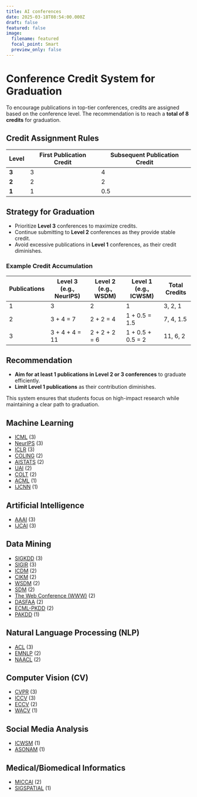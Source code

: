 ```yaml
---
title: AI conferences
date: 2025-03-18T08:54:00.000Z
draft: false
featured: false
image:
  filename: featured
  focal_point: Smart
  preview_only: false
---
```

# Conference Credit System for Graduation

To encourage publications in top-tier conferences, credits are assigned based on the conference level. The recommendation is to reach a **total of 8 credits** for graduation.

## Credit Assignment Rules

| Level | First Publication Credit | Subsequent Publication Credit |
|-----------------|-------------------------|------------------------------|
| **3**     | 3                        | 4                            |
| **2**     | 2                        | 2                            |
| **1**     | 1                        | 0.5                          |

## Strategy for Graduation

- Prioritize **Level 3** conferences to maximize credits.
- Continue submitting to **Level 2** conferences as they provide stable credit.
- Avoid excessive publications in **Level 1** conferences, as their credit diminishes.

### Example Credit Accumulation

| Publications | Level 3 (e.g., NeurIPS) | Level 2 (e.g., WSDM) | Level 1 (e.g., ICWSM) | Total Credits |
|-------------|----------------------|-------------------|------------------|---------------|
| 1           | 3                    | 2                 | 1                | 3, 2, 1       |
| 2           | 3 + 4 = 7             | 2 + 2 = 4         | 1 + 0.5 = 1.5    | 7, 4, 1.5     |
| 3           | 3 + 4 + 4 = 11        | 2 + 2 + 2 = 6     | 1 + 0.5 + 0.5 = 2 | 11, 6, 2     |

## Recommendation
- **Aim for at least 1 publications in Level 2 or 3 conferences** to graduate efficiently.
- **Limit Level 1 publications** as their contribution diminishes.

This system ensures that students focus on high-impact research while maintaining a clear path to graduation.


## Machine Learning
- [ICML](https://icml.cc/) (3)
- [NeurIPS](https://nips.cc/) (3)
- [ICLR](https://iclr.cc/) (3)
- [COLING](https://colingconference.org/) (2)
- [AISTATS](https://www.aistats.org/) (2)
- [UAI](https://www.auai.org/) (2)
- [COLT](http://learningtheory.org/) (2)
- [ACML](https://www.acml-conf.org/) (1)
- [IJCNN](https://www.ijcnn.org/) (1)

## Artificial Intelligence
- [AAAI](https://aaai.org/) (3)
- [IJCAI](https://ijcai.org/) (3)

## Data Mining
- [SIGKDD](https://www.kdd.org/) (3)
- [SIGIR](https://sigir.org/) (3)
- [ICDM](https://icdm2024.org/) (2)
- [CIKM](https://www.cikmconference.org/) (2)
- [WSDM](https://www.wsdm-conference.org/) (2)
- [SDM](https://www.siam.org/conferences/cm/conference/sdm24) (2)
- [The Web Conference (WWW)](https://www2024.thewebconf.org/) (2)
- [DASFAA](https://dasfaa.github.io/) (2)
- [ECML-PKDD](https://ecmlpkdd.org/) (2)
- [PAKDD](http://pakdd.org/) (1)

## Natural Language Processing (NLP)
- [ACL](https://www.aclweb.org/) (3)
- [EMNLP](https://2024.emnlp.org/) (2)
- [NAACL](https://naacl.org/) (2)

## Computer Vision (CV)
- [CVPR](https://cvpr.thecvf.com/) (3)
- [ICCV](https://iccv2023.thecvf.com/) (3)
- [ECCV](https://eccv.ecva.net/) (2)
- [WACV](https://wacv2024.thecvf.com/) (1)

## Social Media Analysis
- [ICWSM](https://www.icwsm.org/) (1)
- [ASONAM](http://asonam.cpsc.ucalgary.ca/) (1)

## Medical/Biomedical Informatics
- [MICCAI](https://www.miccai.org/) (2)
- [SIGSPATIAL](https://sigspatial.acm.org/) (1)
